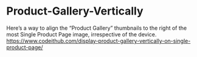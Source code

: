 # Product-Gallery-Vertically
Here’s a way to align the “Product Gallery” thumbnails to the right of the most Single Product Page image, irrespective of the device.
<br>https://www.codeithub.com/display-product-gallery-vertically-on-single-product-page/
